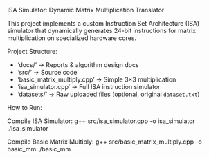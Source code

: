 ISA Simulator: Dynamic Matrix Multiplication Translator

This project implements a custom Instruction Set Architecture (ISA) simulator that dynamically generates 24-bit instructions for matrix multiplication on specialized hardware cores.

Project Structure:

- ‘docs/’ → Reports & algorithm design docs  
- ‘src/’ → Source code  
- ‘basic_matrix_multiply.cpp’ → Simple 3×3 multiplication  
- ‘isa_simulator.cpp’ → Full ISA instruction simulator  
- ‘datasets/’ → Raw uploaded files (optional, original `dataset.txt`)

How to Run:

Compile ISA Simulator:
g++ src/isa_simulator.cpp -o isa_simulator
./isa_simulator

Compile Basic Matrix Multiply:
g++ src/basic_matrix_multiply.cpp -o basic_mm
./basic_mm
